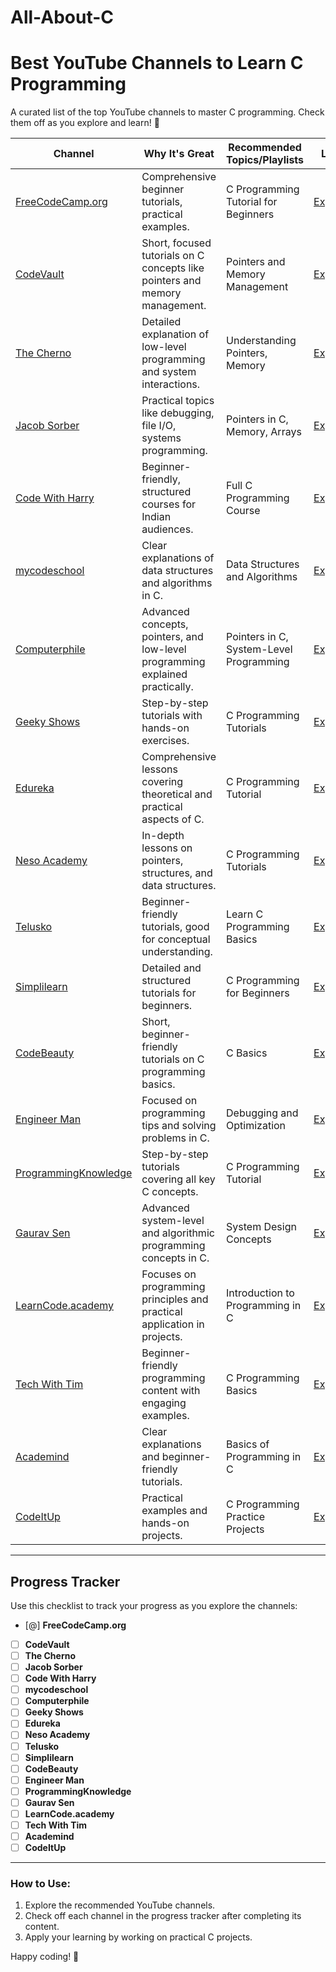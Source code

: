 # All-About-C
# Best YouTube Channels to Learn C Programming

A curated list of the top YouTube channels to master C programming. Check them off as you explore and learn! 🚀

| Channel               | Why It's Great                                                                 | Recommended Topics/Playlists                                 | Link                                                                 |
|------------------------|-------------------------------------------------------------------------------|--------------------------------------------------------------|----------------------------------------------------------------------|
| [FreeCodeCamp.org](https://www.youtube.com/watch?v=KJgsSFOSQv0)   | Comprehensive beginner tutorials, practical examples.                            | C Programming Tutorial for Beginners                             | [Explore](https://www.youtube.com/watch?v=KJgsSFOSQv0)          |
| [CodeVault](https://www.youtube.com/@CodeVault)                  | Short, focused tutorials on C concepts like pointers and memory management.      | Pointers and Memory Management                                   | [Explore](https://www.youtube.com/@CodeVault)                   |
| [The Cherno](https://www.youtube.com/@TheCherno)                | Detailed explanation of low-level programming and system interactions.           | Understanding Pointers, Memory                                   | [Explore](https://www.youtube.com/@TheCherno)                  |
| [Jacob Sorber](https://www.youtube.com/@JacobSorber)            | Practical topics like debugging, file I/O, systems programming.                  | Pointers in C, Memory, Arrays                                    | [Explore](https://www.youtube.com/@JacobSorber)                |
| [Code With Harry](https://www.youtube.com/@CodeWithHarry)       | Beginner-friendly, structured courses for Indian audiences.                      | Full C Programming Course                                        | [Explore](https://www.youtube.com/@CodeWithHarry)              |
| [mycodeschool](https://www.youtube.com/@mycodeschool)           | Clear explanations of data structures and algorithms in C.                       | Data Structures and Algorithms                                   | [Explore](https://www.youtube.com/@mycodeschool)               |
| [Computerphile](https://www.youtube.com/@Computerphile)         | Advanced concepts, pointers, and low-level programming explained practically.    | Pointers in C, System-Level Programming                          | [Explore](https://www.youtube.com/@Computerphile)              |
| [Geeky Shows](https://www.youtube.com/@GeekyShows)              | Step-by-step tutorials with hands-on exercises.                                  | C Programming Tutorials                                          | [Explore](https://www.youtube.com/@GeekyShows)                 |
| [Edureka](https://www.youtube.com/@edurekaIN)                   | Comprehensive lessons covering theoretical and practical aspects of C.           | C Programming Tutorial                                           | [Explore](https://www.youtube.com/@edurekaIN)                  |
| [Neso Academy](https://www.youtube.com/@NesoAcademy)            | In-depth lessons on pointers, structures, and data structures.                   | C Programming Tutorials                                          | [Explore](https://www.youtube.com/@NesoAcademy)                |
| [Telusko](https://www.youtube.com/@Telusko)                     | Beginner-friendly tutorials, good for conceptual understanding.                  | Learn C Programming Basics                                       | [Explore](https://www.youtube.com/@Telusko)                    |
| [Simplilearn](https://www.youtube.com/@simplilearn)             | Detailed and structured tutorials for beginners.                                 | C Programming for Beginners                                      | [Explore](https://www.youtube.com/@simplilearn)                |
| [CodeBeauty](https://www.youtube.com/@CodeBeauty)               | Short, beginner-friendly tutorials on C programming basics.                      | C Basics                                                         | [Explore](https://www.youtube.com/@CodeBeauty)                 |
| [Engineer Man](https://www.youtube.com/@engineerman)            | Focused on programming tips and solving problems in C.                           | Debugging and Optimization                                       | [Explore](https://www.youtube.com/@engineerman)                |
| [ProgrammingKnowledge](https://www.youtube.com/@ProgrammingKnowledge) | Step-by-step tutorials covering all key C concepts.                            | C Programming Tutorial                                           | [Explore](https://www.youtube.com/@ProgrammingKnowledge)       |
| [Gaurav Sen](https://www.youtube.com/@GauravSenOfficial)        | Advanced system-level and algorithmic programming concepts in C.                 | System Design Concepts                                           | [Explore](https://www.youtube.com/@GauravSenOfficial)          |
| [LearnCode.academy](https://www.youtube.com/@learncodeacademy)  | Focuses on programming principles and practical application in projects.         | Introduction to Programming in C                                 | [Explore](https://www.youtube.com/@learncodeacademy)           |
| [Tech With Tim](https://www.youtube.com/@TechWithTim)           | Beginner-friendly programming content with engaging examples.                    | C Programming Basics                                             | [Explore](https://www.youtube.com/@TechWithTim)                |
| [Academind](https://www.youtube.com/@academind)                 | Clear explanations and beginner-friendly tutorials.                              | Basics of Programming in C                                       | [Explore](https://www.youtube.com/@academind)                  |
| [CodeItUp](https://www.youtube.com/@CodeItUp)                   | Practical examples and hands-on projects.                                        | C Programming Practice Projects                                  | [Explore](https://www.youtube.com/@CodeItUp)                   |

---

## Progress Tracker

Use this checklist to track your progress as you explore the channels:

- [@] **FreeCodeCamp.org**
- [ ] **CodeVault**
- [ ] **The Cherno**
- [ ] **Jacob Sorber**
- [ ] **Code With Harry**
- [ ] **mycodeschool**
- [ ] **Computerphile**
- [ ] **Geeky Shows**
- [ ] **Edureka**
- [ ] **Neso Academy**
- [ ] **Telusko**
- [ ] **Simplilearn**
- [ ] **CodeBeauty**
- [ ] **Engineer Man**
- [ ] **ProgrammingKnowledge**
- [ ] **Gaurav Sen**
- [ ] **LearnCode.academy**
- [ ] **Tech With Tim**
- [ ] **Academind**
- [ ] **CodeItUp**

---

### How to Use:
1. Explore the recommended YouTube channels.
2. Check off each channel in the progress tracker after completing its content.
3. Apply your learning by working on practical C projects.

Happy coding! 🎉

